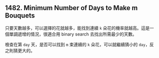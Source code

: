 ## 1482. Minimum Number of Days to Make m Bouquets

只要天數越多，可以選擇的花就越多，能找到連續 `k` 朵花的機率就越高。這是一個單調遞增的情況，很適合用 binary search 去找出所需最少的天數。

檢查在第 `day` 天，是否可以找到 `m` 束連續的 `k` 朵花，可以就繼續猜小的 `day`，反之則猜更大的。
